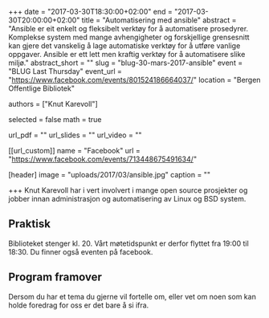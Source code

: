 +++
date = "2017-03-30T18:30:00+02:00"
end = "2017-03-30T20:00:00+02:00"
title = "Automatisering med ansible"
abstract = "Ansible er eit enkelt og fleksibelt verktøy for å automatisere prosedyrer. Komplekse system med mange avhengigheter og forskjellige grensesnitt kan gjere det vanskelig å lage automatiske verktøy for å utføre vanlige oppgaver. Ansible er ett lett men kraftig verktøy for å automatisere slike miljø."
abstract_short = ""
slug = "blug-30-mars-2017-ansible"
event = "BLUG Last Thursday"
event_url = "https://www.facebook.com/events/801524186664037/"
location = "Bergen Offentlige Bibliotek"

authors = ["Knut Karevoll"]

selected = false
math = true

url_pdf = ""
url_slides = ""
url_video = ""


[[url_custom]]
name = "Facebook"
url = "https://www.facebook.com/events/713448675491634/"


[header]
image = "uploads/2017/03/ansible.jpg"
caption = ""

+++
Knut Karevoll har i vert involvert i mange open source prosjekter og jobber innan administrasjon og automatisering av Linux og BSD system.

## Praktisk

Biblioteket stenger kl. 20. Vårt møtetidspunkt er derfor flyttet fra 19:00 til 18:30. Du finner også eventen på facebook.

## Program framover

Dersom du har et tema du gjerne vil fortelle om, eller vet om noen som kan holde foredrag for oss er det bare å si ifra.
